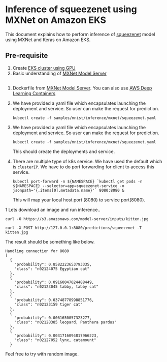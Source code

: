 # Inference of squeezenet using MXNet on Amazon EKS

This document explains how to perform inference of [squeezenet](https://en.wikipedia.org/wiki/SqueezeNet) model using MXNet and Keras on Amazon EKS.

## Pre-requisite

1. Create [EKS cluster using GPU](../../eks-gpu.md)
3. Basic understanding of [MXNet Model Server](https://github.com/awslabs/mxnet-model-server)


## 

1. Dockerfile from [MXNet Model Server](https://github.com/awslabs/mxnet-model-server/blob/master/docker/Dockerfile.gpu). You can also use [AWS Deep Learning Containers](https://aws.amazon.com/machine-learning/containers/)


1. We have provided a yaml file which encapsulates launching the deployment and service. So user can make the request for prediction. 

   ```
   kubectl create -f samples/mnist/inference/mxnet/squeezenet.yaml
   ```



1. We have provided a yaml file which encapsulates launching the deployment and service. So user can make the request for prediction.

   ```
   kubectl create -f samples/mnist/inference/mxnet/squeezenet.yaml
   ```

   This should create the deployments and service.


1. There are multiple type of k8s service. We have used the default which is `clusterIP`. We have to do port forwarding for client to access this service. 

   ```
   kubectl port-forward -n ${NAMESPACE} `kubectl get pods -n ${NAMESPACE} --selector=app=squeezenet-service -o jsonpath='{.items[0].metadata.name}'` 8080:8080 & 
   ```

   This will map your local host port (8080) to service port(8080).

1  Lets download an image and run inference..

   ```
   curl -O https://s3.amazonaws.com/model-server/inputs/kitten.jpg
   ```

   ```
   curl -X POST http://127.0.0.1:8080/predictions/squeezenet -T kitten.jpg 
   ```

   The result should be something like below.

   ```
   Handling connection for 8080
   [
     {
       "probability": 0.8582223653793335,
       "class": "n02124075 Egyptian cat"
     },
     {
       "probability": 0.09160047024488449,
       "class": "n02123045 tabby, tabby cat"
     },
     {
       "probability": 0.03748778998851776,
       "class": "n02123159 tiger cat"
     },
     {
       "probability": 0.0061650057323277,
       "class": "n02128385 leopard, Panthera pardus"
     },
     {
       "probability": 0.0031716094817966223,
       "class": "n02127052 lynx, catamount"
     }
   ```
   Feel free to try with random image.
 


